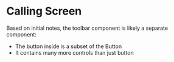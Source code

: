 # Calling Screen

Based on initial notes, the toolbar component is likely a separate component:
- The button inside is a subset of the Button
- It contains many more controls than just button 

